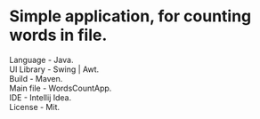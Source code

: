 # Simple application, for counting words in file.
Language - Java.
<br>
UI Library - Swing | Awt.
<br>
Build - Maven.
<br>
Main file - WordsCountApp.
<br>
IDE - Intellij Idea.
<br>
License - Mit.
<br>
